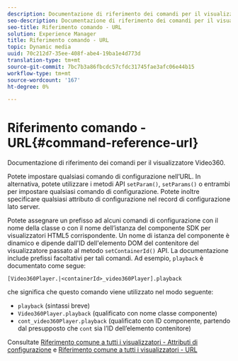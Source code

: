 ```yaml
---
description: Documentazione di riferimento dei comandi per il visualizzatore Video360.
seo-description: Documentazione di riferimento dei comandi per il visualizzatore Video360.
seo-title: Riferimento comando - URL
solution: Experience Manager
title: Riferimento comando - URL
topic: Dynamic media
uuid: 70c212d7-35ee-408f-abe4-19ba1e4d773d
translation-type: tm+mt
source-git-commit: 7bc7b3a86fbcdc57cfdc31745fae3afc06e44b15
workflow-type: tm+mt
source-wordcount: '167'
ht-degree: 0%

---
```



# Riferimento comando - URL{#command-reference-url}

Documentazione di riferimento dei comandi per il visualizzatore Video360.

Potete impostare qualsiasi comando di configurazione nell’URL. In alternativa, potete utilizzare i metodi API `setParam()`, `setParams()` o entrambi per impostare qualsiasi comando di configurazione. Potete inoltre specificare qualsiasi attributo di configurazione nel record di configurazione lato server.

Potete assegnare un prefisso ad alcuni comandi di configurazione con il nome della classe o con il nome dell’istanza del componente SDK per visualizzatori HTML5 corrispondente. Un nome di istanza del componente è dinamico e dipende dall&#39;ID dell&#39;elemento DOM del contenitore del visualizzatore passato al metodo `setContainerId()` API. La documentazione include prefissi facoltativi per tali comandi. Ad esempio, `playback` è documentato come segue:

```
[Video360Player.|<containerId>_video360Player].playback
```

che significa che questo comando viene utilizzato nel modo seguente:

* `playback` (sintassi breve)
* `Video360Player.playback` (qualificato con nome classe componente)
* `cont_video360Player.playback` (qualificato con ID componente, partendo dal presupposto che  `cont` sia l’ID dell’elemento contenitore)

Consultate [Riferimento comune a tutti i visualizzatori - Attributi di configurazione](../../../r-html5-viewer-20-cmdref-configattrib/r-html5-viewer-20-cmdref-configattrib.md#concept-850e0f2c49b949deb7cfbfd330d329bd) e [Riferimento comune a tutti i visualizzatori - URL](../../../c-html5-viewer-20-cmdref-url/c-html5-viewer-20-cmdref-url.md#concept-9b337f349b7b406b8c33c7ee96b3e226)
